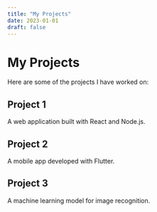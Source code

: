 ```yaml
---
title: "My Projects"
date: 2023-01-01
draft: false
---
```


# My Projects

Here are some of the projects I have worked on:

## Project 1

A web application built with React and Node.js.

## Project 2

A mobile app developed with Flutter.

## Project 3

A machine learning model for image recognition.

